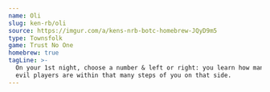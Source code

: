 ```yaml
---
name: Oli
slug: ken-rb/oli
source: https://imgur.com/a/kens-nrb-botc-homebrew-JQyD9m5
type: Townsfolk
game: Trust No One
homebrew: true
tagLine: >-
  On your 1st night, choose a number & left or right: you learn how many
  evil players are within that many steps of you on that side.
---
```

